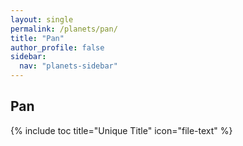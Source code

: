 ```yaml
---
layout: single
permalink: /planets/pan/
title: "Pan"
author_profile: false
sidebar:
  nav: "planets-sidebar"
---
```


## Pan

{% include toc title="Unique Title" icon="file-text" %}
